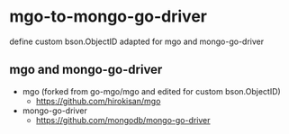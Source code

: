 # mgo-to-mongo-go-driver

define custom bson.ObjectID adapted for mgo and mongo-go-driver

## mgo and mongo-go-driver

- mgo (forked from go-mgo/mgo and edited for custom bson.ObjectID)
  - https://github.com/hirokisan/mgo
- mongo-go-driver
  - https://github.com/mongodb/mongo-go-driver
